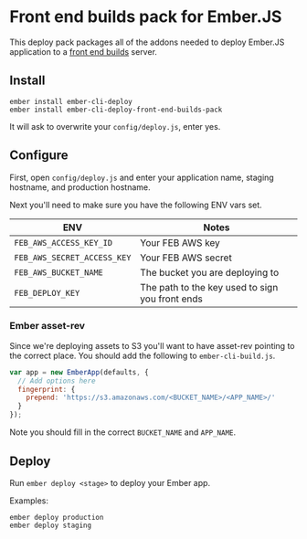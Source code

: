 # Front end builds pack for Ember.JS

This deploy pack  packages all of the addons needed to deploy Ember.JS
application to a [front end builds](https://github.com/tedconf/front_end_builds) server.

## Install

```
ember install ember-cli-deploy
ember install ember-cli-deploy-front-end-builds-pack
```

It will ask to overwrite your `config/deploy.js`, enter yes.

## Configure

First, open `config/deploy.js` and enter your application name, staging
hostname, and production hostname.

Next you'll need to make sure you have the following ENV vars set.

ENV | Notes
--- | ---
`FEB_AWS_ACCESS_KEY_ID` | Your FEB AWS key
`FEB_AWS_SECRET_ACCESS_KEY` | Your FEB AWS secret
`FEB_AWS_BUCKET_NAME` | The bucket you are deploying to
`FEB_DEPLOY_KEY` | The path to the key used to sign you front ends

### Ember asset-rev

Since we're deploying assets to S3 you'll want to have asset-rev
pointing to the correct place. You should add the following to
`ember-cli-build.js`.

```javascript
var app = new EmberApp(defaults, {
  // Add options here
  fingerprint: {
    prepend: 'https://s3.amazonaws.com/<BUCKET_NAME>/<APP_NAME>/'
  }
});
```

Note you should fill in the correct `BUCKET_NAME` and `APP_NAME`.

## Deploy

Run `ember deploy <stage>` to deploy your Ember app.

Examples:

```
ember deploy production
ember deploy staging
```


